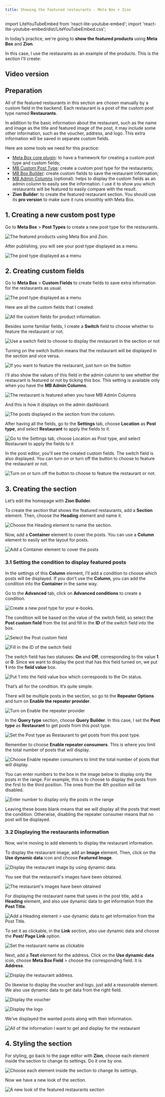 ```yaml
---
title: Showing the featured restaurants - Meta Box + Zion
---
```


import LiteYouTubeEmbed from 'react-lite-youtube-embed';
import 'react-lite-youtube-embed/dist/LiteYouTubeEmbed.css';

In today’s practice, we're going to **show the featured products** using **Meta Box** and **Zion**.

In this case, I use the restaurants as an example of the products. This is the section I’ll create:

## Video version

<LiteYouTubeEmbed id='cgsmhm-JUXg'/>

## Preparation

All of the featured restaurants in this section are chosen manually by a custom field in the backend. Each restaurant is a post of the custom post type named **Restaurants**.

In addition to the basic information about the restaurant, such as the name and image as the title and featured image of the post, it may include some other information, such as the voucher, address, and logo. This extra information will be saved in separate custom fields.

Here are some tools we need for this practice:

* [Meta Box core plugin](https://wordpress.org/plugins/meta-box/): to have a framework for creating a custom post type and custom fields;
* [MB Custom Post Type](https://metabox.io/plugins/custom-post-type/): create a custom post type for the restaurants;
* [MB Box Builder](https://metabox.io/plugins/meta-box-builder/): create custom fields to save the restaurant information;
* [MB Admin Columns](https://metabox.io/plugins/mb-admin-columns/) (optional): helps to display the custom fields as an admin column to easily see the information. I use it to show you which restaurants will be featured to easily compare with the result.
* **Zion Builder**: to create the featured restaurant section. You should use its **pro version** to make sure it runs smoothly with Meta Box.
 
## 1. Creating a new custom post type

Go to **Meta Box** > **Post Types** to create a new post type for the restaurants.

![The featured products using Meta Box and Zion.](https://i.imgur.com/c3TYzzc.png)

After publishing, you will see your post type displayed as a menu.

![The post type displayed as a menu](https://i.imgur.com/YcyWpzX.png)

## 2. Creating custom fields

Go to **Meta Box** > **Custom Fields** to create fields to save extra information for the restaurants as usual.

![The post type displayed as a menu](https://i.imgur.com/BEilkwt.png)

Here are all the custom fields that I created.

![All the custom fields for product information.](https://i.imgur.com/jA2cQLp.png)

Besides some familiar fields, I create a **Switch** field to choose whether to feature the restaurant or not.

![Use a switch field to choose to display the restaurant in the section or not](https://i.imgur.com/Lp2Q83A.png)

Turning on the switch button means that the restaurant will be displayed in the section and vice versa.

![If you want to feature the restaurant, just turn on the button](https://i.imgur.com/VInjNQk.png)

I’ll also show the values of this field in the admin column to see whether the restaurant is featured or not by ticking this box. This setting is available only when you have the **MB Admin Columns**.

![The restaurant is featured when you have MB Admin Columns](https://i.imgur.com/OlwQU8Y.png)

And this is how it displays on the admin dashboard.

![The posts displayed in the section from the column.](https://i.imgur.com/MbfUEv1.png)

After having all the fields, go to the **Settings** tab, choose **Location** as **Post type**, and select **Restaurant** to apply the fields to it.

![Go to the Settings tab, choose Location as Post type, and select Restaurant to apply the fields to it](https://i.imgur.com/2Vq031r.png)

In the post editor, you’ll see the created custom fields. The switch field is also displayed. You can turn on or turn off the button to choose to feature the restaurant or not.

![Turn on or turn off the button to choose to feature the restaurant or not.](https://i.imgur.com/7pZNBb0.gif)

## 3. Creating the section

Let’s edit the homepage with **Zion Builder**.

To create the section that shows the featured restaurants, add a **Section** element. Then, choose the **Heading** element and name it.

![Choose the Heading element to name the section.](https://i.imgur.com/OnhoDvQ.png)

Now, add a **Container** element to cover the posts. You can use a **Column** element to easily set the layout for posts.

![Add a Container element to cover the posts](https://i.imgur.com/QCQKO4F.png)

### 3.1 Setting the condition to display featured posts

In the settings of this **Column** element, I’ll add a condition to choose which posts will be displayed. If you don’t use the **Column**, you can add the condition into the **Container** in the same way.

Go to the **Advanced** tab, click on **Advanced conditions** to create a condition.

![Create a new post type for your e-books.](https://i.imgur.com/ciwGZOu.png)

The condition will be based on the value of the switch field, so select the **Post custom field** from the list and fill in the **ID** of the switch field into the box.

![Select the Post custom field](https://i.imgur.com/yQsptgS.png)

![Fill in the ID of the switch field](https://i.imgur.com/GZfthwS.png)

The switch field has two statuses: **On** and **Off**, corresponding to the value **1** or **0**. Since we want to display the post that has this field turned on, we put **1** into the **field value** box.

![Put 1 into the field value box which corresponds to the On status.](https://i.imgur.com/eFCc0Ps.png)

That’s all for the condition. It’s quite simple.

There will be multiple posts in the section, so go to the **Repeater Options** and turn on **Enable the repeater provider**.

![Turn on Enable the repeater provider](https://i.imgur.com/e0luGOB.png)

In the **Query type** section, choose **Query Builder**. In this case, I set the **Post type** as **Restaurant** to get posts from this post type.

![Set the Post type as Restaurant to get posts from this post type.](https://i.imgur.com/wSsMeCZ.png)

Remember to choose **Enable repeater consumers**. This is where you limit the total number of posts that will display.

![Choose Enable repeater consumers to limit the total number of posts that will display.](https://i.imgur.com/IsOnVbe.png)

You can enter numbers to the box in the image below to display only the posts in the range. For example, this is to choose to display the posts from the first to the third position. The ones from the 4th position will be disabled.

![Enter number to display only the posts in the range](https://i.imgur.com/84Ft0Dq.png)

Leaving these boxes blank means that we will display all the posts that meet the condition. Otherwise, disabling the repeater consumer means that no post will be displayed.

### 3.2 Displaying the restaurants information

Now, we’re moving to add elements to display the restaurant information.

To display the restaurant image, add an **Image** element. Then, click on the **Use dynamic data** icon and choose **Featured Image**.

![Display the restaurant image by using dynamic data.](https://i.imgur.com/ESXrXvS.png)

You see that the restaurant's images have been obtained.

![The restaurant's images have been obtained](https://i.imgur.com/Xx4VQV9.png)

For displaying the restaurant name that saves in the post title, add a **Heading** element, and also use dynamic data to get information from the **Post Title**.

![Add a Heading element > use dynamic data to get information from the Post Title.](https://i.imgur.com/A1aiCQh.png)

To set it as clickable, in the **Link** section, also use dynamic data and choose the **Post/ Page Link** option.

![Set the restaurant name as clickable](https://i.imgur.com/nFbFHNL.png)

Next, add a **Text** element for the address. Click on the **Use dynamic data** icon, choose **Meta Box Field** > choose the corresponding field. It is **Address**.

![Display the restaurant address.](https://i.imgur.com/remIp3P.png)

Do likewise to display the voucher and logo, just add a reasonable element. We also use dynamic data to get data from the right field.

![Display the voucher](https://i.imgur.com/KxWOJ10.png)

![Display the logo](https://i.imgur.com/twKoHuP.png)

We’ve displayed the wanted posts along with their information.

![All of the information I want to get and display for the restaurant](https://i.imgur.com/OffEeyH.png)

## 4. Styling the section 

For styling, go back to the page editor with **Zion**, choose each element inside the section to change its settings. Do it one by one. 

![Choose each element inside the section to change its settings.](https://i.imgur.com/58aYPoU.png)

Now we have a new look of the section.

![A new look of the featured restaurants section](https://i.imgur.com/rD4bUCm.png)
